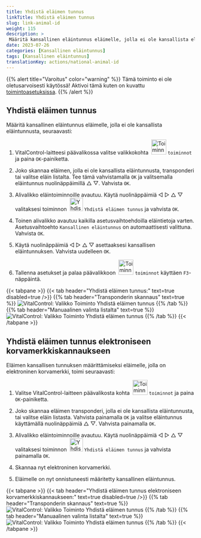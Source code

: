 ```yaml
---
title: Yhdistä eläimen tunnus
linkTitle: Yhdistä eläimen tunnus
slug: link-animal-id
weight: 115
description: >
 Määritä kansallinen eläintunnus eläimelle, jolla ei ole kansallista eläintunnusta
date: 2023-07-26
categories: [Kansallinen eläintunnus]
tags: [Kansallinen eläintunnus]
translationKey: actions/national-animal-id
---
```

{{% alert title="Varoitus" color="warning" %}}
Tämä toiminto ei ole oletusarvoisesti käytössä! Aktivoi tämä kuten on kuvattu [toimintoasetuksissa](../settings/).
{{% /alert %}}

## Yhdistä eläimen tunnus

Määritä kansallinen eläintunnus eläimelle, jolla ei ole kansallista eläintunnusta, seuraavasti:

1. VitalControl-laitteesi päävalikossa valitse valikkokohta &nbsp;<img src="/icons/actions.svg" width="40" align="bottom" alt="Toiminnot" /> `toiminnot` ja paina `OK`-painiketta.

2. Joko skannaa eläimen, jolla ei ole kansallista eläintunnusta, transponderi tai valitse eläin listalta. Tee tämä vahvistamalla `OK` ja valitsemalla eläintunnus nuolinäppäimillä △ ▽. Vahvista `OK`.

3. Alivalikko eläintoiminnoille avautuu. Käytä nuolinäppäimiä ◁ ▷ △ ▽ valitaksesi toiminnon &nbsp;<img src="/icons/actions/link-nais-id.svg" width="35" align="bottom" alt="Yhdistä eläimen tunnus" /> `Yhdistä eläimen tunnus` ja vahvista `OK`.

4. Toinen alivalikko avautuu kaikilla asetusvaihtoehdoilla eläintietoja varten. Asetusvaihtoehto `Kansallinen eläintunnus` on automaattisesti valittuna. Vahvista `OK`.

5. Käytä nuolinäppäimiä ◁ ▷ △ ▽ asettaaksesi kansallisen eläintunnuksen. Vahvista uudelleen `OK`.

6. Tallenna asetukset ja palaa päävalikkoon &nbsp;<img src="/icons/actions.svg" width="40" align="bottom" alt="Toiminnot" /> `toiminnot` käyttäen `F3`-näppäintä.

{{< tabpane >}}
{{< tab header="Yhdistä eläimen tunnus:" text=true disabled=true />}}
{{% tab header="Transponderin skannaus" text=true %}}
![VitalControl: Valikko Toiminto Yhdistä eläimen tunnus](../images/linkanimalid-scan.png "Yhdistä eläimen tunnus")
{{% /tab %}}
{{% tab header="Manuaalinen valinta listalta" text=true %}}
![VitalControl: Valikko Toiminto Yhdistä eläimen tunnus](../images/linkanimalid.png "Yhdistä eläimen tunnus")
{{% /tab %}}
{{< /tabpane >}}

## Yhdistä eläimen tunnus elektroniseen korvamerkkiskannaukseen

Eläimen kansallisen tunnuksen määrittämiseksi eläimelle, jolla on elektroninen korvamerkki, toimi seuraavasti:

1. Valitse VitalControl-laitteen päävalikosta kohta &nbsp;<img src="/icons/actions.svg" width="40" align="bottom" alt="Toiminnot" /> `toiminnot` ja paina `OK`-painiketta.

2. Joko skannaa eläimen transponderi, jolla ei ole kansallista eläintunnusta, tai valitse eläin listasta. Vahvista painamalla `OK` ja valitse eläintunnus käyttämällä nuolinäppäimiä △ ▽. Vahvista painamalla `OK`.

3. Alivalikko eläintoiminnoille avautuu. Käytä nuolinäppäimiä ◁ ▷ △ ▽ valitaksesi toiminnon &nbsp;<img src="/icons/actions/scan-nais-id.svg" width="35" align="bottom" alt="Yhdistä eläimen tunnus" />  `Yhdistä eläimen tunnus` ja vahvista painamalla `OK`.

4. Skannaa nyt elektroninen korvamerkki.

5. Eläimelle on nyt onnistuneesti määritetty kansallinen eläintunnus.

{{< tabpane >}}
{{< tab header="Yhdistä eläimen tunnus elektroniseen korvamerkkiskannaukseen:" text=true disabled=true />}}
{{% tab header="Transponderin skannaus" text=true %}}
![VitalControl: Valikko Toiminto Yhdistä eläimen tunnus](../images/linkanimalidscan-scan.png "Yhdistä eläimen tunnus")
{{% /tab %}}
{{% tab header="Manuaalinen valinta listalta" text=true %}}
![VitalControl: Valikko Toiminto Yhdistä eläimen tunnus](../images/linkanimalidscan.png "Yhdistä eläimen tunnus")
{{% /tab %}}
{{< /tabpane >}}
